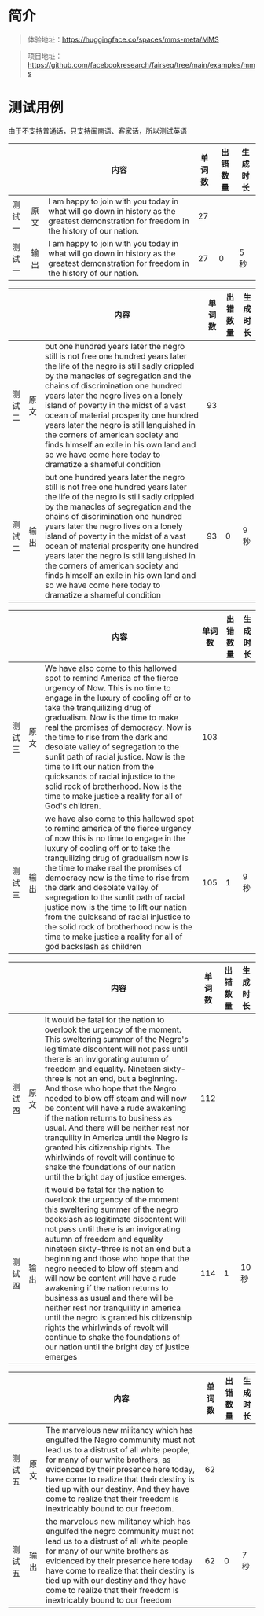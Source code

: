 # 简介

> 体验地址：https://huggingface.co/spaces/mms-meta/MMS

> 项目地址：https://github.com/facebookresearch/fairseq/tree/main/examples/mms

# 测试用例
由于不支持普通话，只支持闽南语、客家话，所以测试英语

|||内容|单词数|出错数量|生成时长|
|-|-|-|-|-|-|
|测试一|原文|I am happy to join with you today in what will go down in history as the greatest demonstration for freedom in the history of our nation.|27|
|测试一|输出|I am happy to join with you today in what will go down in history as the greatest demonstration for freedom in the history of our nation.|27|0|5秒|

|||内容|单词数|出错数量|生成时长|
|-|-|-|-|-|-|
|测试二|原文|but one hundred years later the negro still is not free one hundred years later the life of the negro is still sadly crippled by the manacles of segregation and the chains of discrimination one hundred years later the negro lives on a lonely island of poverty in the midst of a vast ocean of material prosperity one hundred years later the negro is still languished in the corners of american society and finds himself an exile in his own land and so we have come here today to dramatize a shameful condition|93|||
|测试二|输出|but one hundred years later the negro still is not free one hundred years later the life of the negro is still sadly crippled by the manacles of segregation and the chains of discrimination one hundred years later the negro lives on a lonely island of poverty in the midst of a vast ocean of material prosperity one hundred years later the negro is still languished in the corners of american society and finds himself an exile in his own land and so we have come here today to dramatize a shameful condition|93|0|9秒|

|||内容|单词数|出错数量|生成时长|
|-|-|-|-|-|-|
|测试三|原文|We have also come to this hallowed spot to remind America of the fierce urgency of Now. This is no time to engage in the luxury of cooling off or to take the tranquilizing drug of gradualism. Now is the time to make real the promises of democracy. Now is the time to rise from the dark and desolate valley of segregation to the sunlit path of racial justice. Now is the time to lift our nation from the quicksands of racial injustice to the solid rock of brotherhood. Now is the time to make justice a reality for all of God's children.|103|
|测试三|输出|we have also come to this hallowed spot to remind america of the fierce urgency of now this is no time to engage in the luxury of cooling off or to take the tranquilizing drug of gradualism now is the time to make real the promises of democracy now is the time to rise from the dark and desolate valley of segregation to the sunlit path of racial justice now is the time to lift our nation from the quicksand of racial injustice to the solid rock of brotherhood now is the time to make justice a reality for all of god backslash as children|105|1|9秒|


|||内容|单词数|出错数量|生成时长|
|-|-|-|-|-|-|
|测试四|原文|It would be fatal for the nation to overlook the urgency of the moment. This sweltering summer of the Negro's legitimate discontent will not pass until there is an invigorating autumn of freedom and equality. Nineteen sixty-three is not an end, but a beginning. And those who hope that the Negro needed to blow off steam and will now be content will have a rude awakening if the nation returns to business as usual. And there will be neither rest nor tranquility in America until the Negro is granted his citizenship rights. The whirlwinds of revolt will continue to shake the foundations of our nation until the bright day of justice emerges.|112|||
|测试四|输出|it would be fatal for the nation to overlook the urgency of the moment this sweltering summer of the negro backslash as legitimate discontent will not pass until there is an invigorating autumn of freedom and equality nineteen sixty-three is not an end but a beginning and those who hope that the negro needed to blow off steam and will now be content will have a rude awakening if the nation returns to business as usual and there will be neither rest nor tranquility in america until the negro is granted his citizenship rights the whirlwinds of revolt will continue to shake the foundations of our nation until the bright day of justice emerges|114|1|10秒|

|||内容|单词数|出错数量|生成时长|
|-|-|-|-|-|-|
|测试五|原文|The marvelous new militancy which has engulfed the Negro community must not lead us to a distrust of all white people, for many of our white brothers, as evidenced by their presence here today, have come to realize that their destiny is tied up with our destiny. And they have come to realize that their freedom is inextricably bound to our freedom.|62|
|测试五|输出|the marvelous new militancy which has engulfed the negro community must not lead us to a distrust of all white people for many of our white brothers as evidenced by their presence here today have come to realize that their destiny is tied up with our destiny and they have come to realize that their freedom is inextricably bound to our freedom|62|0|7秒|


